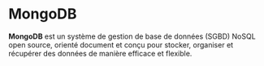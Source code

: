 # MongoDB

**MongoDB** est un système de gestion de base de données (SGBD) NoSQL open source, orienté document et conçu pour stocker, organiser et récupérer des données de manière efficace et flexible.